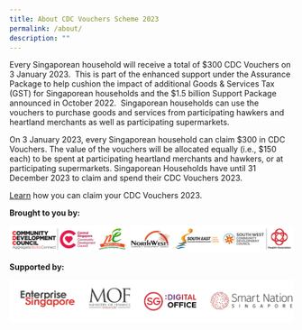 ```yaml
---
title: About CDC Vouchers Scheme 2023
permalink: /about/
description: ""
---
```

Every Singaporean household will receive a total of $300 CDC Vouchers on 3 January 2023.  This is part of the enhanced support under the Assurance Package to help cushion the impact of additional Goods & Services Tax (GST) for Singaporean households and the $1.5 billion Support Package announced in October 2022.  Singaporean households can use the vouchers to purchase goods and services from participating hawkers and heartland merchants as well as participating supermarkets.

On 3 January 2023, every Singaporean household can claim $300 in CDC Vouchers. The value of the vouchers will be allocated equally (i.e., $150 each) to be spent at participating heartland merchants and hawkers, or at participating supermarkets. Singaporean Households have until 31 December 2023 to claim and spend their CDC Vouchers 2023.

[Learn](/residents/info) how you can claim your CDC Vouchers 2023. 


**Brought to you by:**

![Brought to you by](/images/brought-by.png)

**Supported by:**

![Supported by](/images/supported-by.png)
